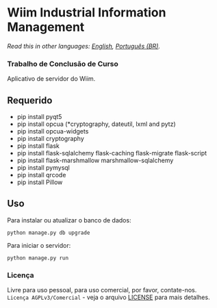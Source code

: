 # Wiim Industrial Information Management
*Read this in other languages: [English](README.md), [Português (BR)](README.pt-BR.md).*

### Trabalho de Conclusão de Curso
Aplicativo de servidor do Wiim.

## Requerido
* pip install pyqt5
* pip install opcua (*cryptography, dateutil, lxml and pytz)
* pip install opcua-widgets
* pip install cryptography
* pip install flask
* pip install flask-sqlalchemy flask-caching flask-migrate flask-script
* pip install flask-marshmallow marshmallow-sqlalchemy
* pip install pymysql
* pip install qrcode
* pip install Pillow

## Uso
Para instalar ou atualizar o banco de dados:

    python manage.py db upgrade

Para iniciar o servidor:

    python manage.py run


### Licença
Livre para uso pessoal, para uso comercial, por favor, contate-nos.  
`Licença AGPLv3/Comercial` - veja o arquivo [LICENSE](LICENSE "Arquivo de licença") para mais detalhes.
